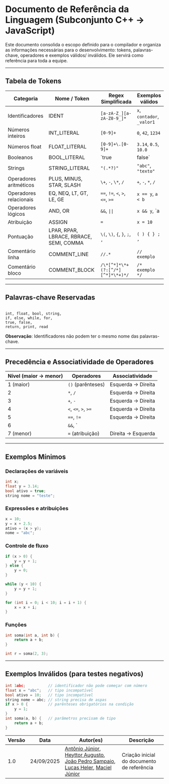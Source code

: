 # Documento de Referência da Linguagem (Subconjunto C++ → JavaScript)

Este documento consolida o escopo definido para o compilador e organiza as informações necessárias para o desenvolvimento: tokens, palavras-chave, operadores e exemplos válidos/ inválidos. Ele servirá como referência para toda a equipe.

---

##  Tabela de Tokens

| Categoria       | Nome / Token       | Regex Simplificada          | Exemplos válidos             |
|-----------------|-------------------|-----------------------------|------------------------------|
| Identificadores | IDENT             | `[a-zA-Z_][a-zA-Z0-9_]*`   | `x`, `contador`, `_valor1`   |
| Números inteiros | INT_LITERAL      | `[0-9]+`                   | `0`, `42`, `1234`            |
| Números float   | FLOAT_LITERAL     | `[0-9]+\.[0-9]+`           | `3.14`, `0.5`, `10.0`        |
| Booleanos       | BOOL_LITERAL      | `true|false`               | `true`, `false`              |
| Strings         | STRING_LITERAL    | `"(.*?)"`                  | `"abc"`, `"texto"`           |
| Operadores aritméticos | PLUS, MINUS, STAR, SLASH | `\+`, `-`, `\*`, `/` | `+`, `-`, `*`, `/` |
| Operadores relacionais | EQ, NEQ, LT, GT, LE, GE | `==`, `!=`, `<`, `>`, `<=`, `>=` | `x == y`, `a < b` |
| Operadores lógicos | AND, OR        | `&&`, `\|\|`               | `x && y`, `a || b`           |
| Atribuição      | ASSIGN            | `=`                        | `x = 10`                     |
| Pontuação       | LPAR, RPAR, LBRACE, RBRACE, SEMI, COMMA | `\(`, `\)`, `{`, `}`, `;`, `,` | `( ) { } ; ,` |
| Comentário linha | COMMENT_LINE     | `//.*`                     | `// exemplo`                 |
| Comentário bloco | COMMENT_BLOCK    | `/\*[^*]*\*+(?:[^/*][^*]*\*+)*/` | `/* exemplo */` |

---

##  Palavras-chave Reservadas

```

int, float, bool, string,
if, else, while, for,
true, false,
return, print, read

````

 **Observação**: Identificadores não podem ter o mesmo nome das palavras-chave.

---

##  Precedência e Associatividade de Operadores

| Nível (maior → menor) | Operadores              | Associatividade |
|------------------------|-------------------------|-----------------|
| 1 (maior)             | `()` (parênteses)      | Esquerda → Direita |
| 2                     | `*`, `/`               | Esquerda → Direita |
| 3                     | `+`, `-`               | Esquerda → Direita |
| 4                     | `<`, `<=`, `>`, `>=`   | Esquerda → Direita |
| 5                     | `==`, `!=`             | Esquerda → Direita |
| 6                     | `&&`, `||`             | Esquerda → Direita |
| 7 (menor)             | `=` (atribuição)       | Direita → Esquerda |

---

##  Exemplos Mínimos

### Declarações de variáveis
```cpp
int x;
float y = 3.14;
bool ativo = true;
string nome = "teste";
````

### Expressões e atribuições

```cpp
x = 10;
y = x + 2.5;
ativo = (x > y);
nome = "abc";
```

### Controle de fluxo

```cpp
if (x > 0) {
    y = y + 1;
} else {
    y = 0;
}

while (y < 10) {
    y = y + 1;
}

for (int i = 0; i < 10; i = i + 1) {
    x = x + i;
}
```

### Funções

```cpp
int soma(int a, int b) {
    return a + b;
}

int r = soma(2, 3);
```

---

##  Exemplos Inválidos (para testes negativos)

```cpp
int 1abc;          // identificador não pode começar com número
float x = "abc";   // tipo incompatível
bool ativo = 10;   // tipo incompatível
string nome = abc; // string precisa de aspas
if x > 0 {         // parênteses obrigatórios na condição
    y = 1;
}
int soma(a, b) {   // parâmetros precisam de tipo
    return a + b;
}
```

| Versão | Data       | Autor(es)                                                                                                                                                 | Descrição                               |
|--------|------------|-----------------------------------------------------------------------------------------------------------------------------------------------------------|-----------------------------------------|
| 1.0    | 24/09/2025 | [Antônio Júnior](https://github.com/antonioleaojr), [Heyttor Augusto](https://github.com/H3ytt0r62), [João Pedro Sampaio](https://github.com/jopesmp), [Lucas Heler](https://github.com/Akaeboshi), [Maciel Júnior](https://github.com/macieljuniormax) | Criação inicial do documento de referência |

